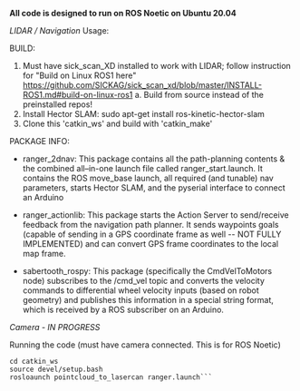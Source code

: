 
**All code is designed to run on ROS Noetic on Ubuntu 20.04**


*LIDAR / Navigation* Usage:

BUILD:
1. Must have sick_scan_XD installed to work with LIDAR; follow instruction for "Build on Linux ROS1 here" https://github.com/SICKAG/sick_scan_xd/blob/master/INSTALL-ROS1.md#build-on-linux-ros1
  a. Build from source instead of the preinstalled repos!
3. Install Hector SLAM: sudo apt-get install ros-kinetic-hector-slam
4. Clone this 'catkin_ws' and build with 'catkin_make'

PACKAGE INFO:
- ranger_2dnav:  This package contains all the path-planning contents & the combined all–in-one
launch file called ranger_start.launch. It contains the ROS move_base launch, all required (and tunable) nav parameters, starts Hector SLAM, and the pyserial interface to connect an Arduino

- ranger_actionlib: This package starts the Action Server to send/receive feedback from the navigation path planner. It sends waypoints goals (capable of sending in a GPS coordinate frame as well -- NOT FULLY IMPLEMENTED) and can convert GPS frame coordinates to the local map frame.

- sabertooth_rospy: This package (specifically the CmdVelToMotors node) subscribes to the /cmd_vel topic and converts the velocity commands to differential wheel velocity inputs (based on robot geometry) and publishes this information in a special string format, which is received by a ROS subscriber on an Arduino.


*Camera - IN PROGRESS*

Running the code
(must have camera connected. This is for ROS Noetic)

```roscore
cd catkin_ws
source devel/setup.bash
rosloaunch pointcloud_to_lasercan ranger.launch```
